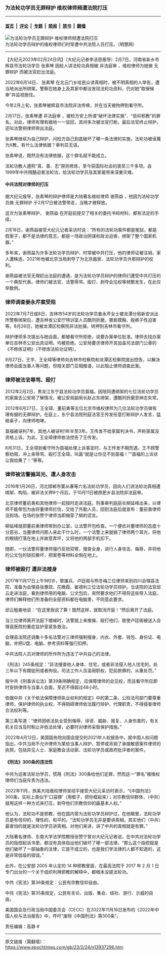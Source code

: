 ### 为法轮功学员无罪辩护 维权律师频遭法院打压

---

#### [首页](../../../..?n13937296) &nbsp;|&nbsp; [评论](../../../../../epoch-comment?n13937296) &nbsp;|&nbsp; [专题](../../../../../epoch-special?n13937296) &nbsp;|&nbsp; [禁闻](../../../../../epoch-news?n13937296) &nbsp;|&nbsp; [禁书](../../../../../books?n13937296) &nbsp;|&nbsp; [翻墙](https://github.com/gfw-breaker/nogfw/blob/master/README.md?n13937296)


<div><img alt="为法轮功学员无罪辩护 维权律师频遭法院打压" class="attachment-djy_600_400 size-djy_600_400 wp-post-image" src="https://i.epochtimes.com/assets/uploads/2023/02/id13938148-b7ddee1af6ef562f09a801419e53fbba-560x400.jpg"/>
<div class="caption">
 为法轮功学员辩护的维权律师们时常遭中共法院人员打压。（明慧网）
</div></div><hr/><div class="post_content" id="artbody" itemprop="articleBody">
 <!-- article content begin -->
 <p>
  【大纪元2023年02月24日讯】（大纪元记者李洁思报导）2月7日，河南省新乡市辉县市法轮功学员
  <ok href="https://www.epochtimes.com/gb/tag/%E5%BC%A0%E7%B4%A0%E7%90%B4.html">
   张素琴
  </ok>
  因给人讲法轮功真相被
  <ok href="https://www.epochtimes.com/gb/tag/%E9%9D%9E%E6%B3%95%E5%BA%AD%E5%AE%A1.html">
   非法庭审
  </ok>
  ，维权律师为她做
  <ok href="https://www.epochtimes.com/gb/tag/%E6%97%A0%E7%BD%AA%E8%BE%A9%E6%8A%A4.html">
   无罪辩护
  </ok>
  而被法官赶出法庭。
 </p>
 <p>
  2022年6月14日，
  <ok href="https://www.epochtimes.com/gb/tag/%E5%BC%A0%E7%B4%A0%E7%90%B4.html">
   张素琴
  </ok>
  在北云门乡给民众讲真相时，被不明真相的人举告，遭当地派出所绑架。警察在她身上及其家中都没发现法轮功资料，仍对她“取保候审”并监视居住。
 </p>
 <p>
  今年2月上旬，张素琴被辉县市法院非法传唤，并在当天被拘押到看守所。
 </p>
 <p>
  2月17日，张素琴遭
  <ok href="https://www.epochtimes.com/gb/tag/%E9%9D%9E%E6%B3%95%E5%BA%AD%E5%AE%A1.html">
   非法庭审
  </ok>
  ，被检方安上所谓“破坏法律实施”、“信仰邪教”的罪名。对此，律师有理有据地一一驳回，其间多次被法官打断。最后法官终止辩护，还叫法警把律师带出法庭。
 </p>
 <p>
  张素琴继续为自己辩护，问检方自己到底破坏了哪一条法律的实施，法轮功被诬蔑为X教，有什么法律依据？审判员无语。
 </p>
 <p>
  张素琴说，既然没有法律依据，这个罪名就不能成立。
 </p>
 <p>
  法轮功教人遵照“真、善、忍”原则修炼，至今获国际社会的褒奖三千多项。自1999年中共残酷迫害法轮功，给法轮功学员及其家属带来深重灾难。
 </p>
 <h4>
  中共法院对律师的打压
 </h4>
 <p>
  据大纪元报导，张素琴的辩护律师是大陆著名维权律师
  <ok href="https://www.epochtimes.com/gb/tag/%E8%B0%A2%E7%87%95%E7%9B%8A.html">
   谢燕益
  </ok>
  ，他因为法轮功学员做
  <ok href="https://www.epochtimes.com/gb/tag/%E6%97%A0%E7%BD%AA%E8%BE%A9%E6%8A%A4.html">
   无罪辩护
  </ok>
  于2月17日被法警带走，当晚才被释放。
 </p>
 <p>
  这次为张素琴辩护，
  <ok href="https://www.epochtimes.com/gb/tag/%E8%B0%A2%E7%87%95%E7%9B%8A.html">
   谢燕益
  </ok>
  在开庭前提交了相关的委托书和材料，都有法定的手续。
 </p>
 <p>
  2月18日，谢燕益接受大纪元记者采访时说：“所有的法轮功案件都是冤狱，都是假案子，都不是法律的意志，都是一场政治阴谋和政治迫害，绑架了整个国家机器。”
 </p>
 <p>
  多年来，谢燕益为许多法轮功学员辩护，时常被中共打压，他的律师证被注销，家人遭株连。2021年他被北京当局剥夺了为北京画家、法轮功学员许那辩护的权利。
 </p>
 <p>
  谢燕益被法官无理赶出法庭的遭遇，是为法轮功学员辩护的律师们遭受中共打压的一个典型代表。律师们被法官、法警辱骂、殴打、剥夺会见权等频繁发生，在此仅举数例。
 </p>
 <h3>
  律师调查姜永芹案受阻
 </h3>
 <p>
  2022年7月7日或8日，吉林市54岁的法轮功学员姜永芹女士被龙潭分局新安派出所警察绑架后，遭吉林省公安厅特训室人员酷刑折磨，猥亵摸胸、脱裤子性迫害等。8月26日，她被龙潭区检察院非法批捕，转押到吉林市看守所。
 </p>
 <p>
  辩护律师多次提出与她会面，都被看守所拒绝，说要办案单位批准。律师去找办案单位吉林市公安出具证明，均被拒绝。公安局要求律师开具加盖司法部门公章的《不修炼证明》（不修炼法轮功证明）。
 </p>
 <p>
  9月27日，王宇、王全璋等律师向吉林市检察院和龙潭区检察院提出控告，以解决律师会面当事人等问题，但相关部门互相推诿，以此阻止律师调查此案。
 </p>
 <h3>
  律师被法官辱骂、殴打
 </h3>
 <p>
  2012年2月2日，黑龙江东宁县法轮功学员苗福，因陪同遭绑架的七位法轮功学员的家属去公安局了解情况，被公安局副局长赵占东绑架，遭酷刑折磨至神志失常。
 </p>
 <p>
  2012年6月27日，王全璋、董前勇等五位北京市维权律师为几位法轮功学员做有理有据的无罪辩护。在庭上，东宁县法院刑庭法官王传发任意打断辩护人发言，猛砸桌子，向律师咆哮。
 </p>
 <p>
  苗福被诬判7年，其他人被诬判1年半至3年。王传发不给家属判决书，声称家属没资格上诉。为此，王全璋律师依法控告了王传发。
 </p>
 <p>
  8月31日，王全璋到看守所为苗福处理上诉事宜时，与王传发不期而遇。王不顾警察劝阻，冲上来辱骂、殴打王全璋，叫嚣“就是让你见不到苗福！”“苗福的上诉状让我给撕了！”等等。
 </p>
 <h3>
  律师被法警搧耳光、遭人身攻击
 </h3>
 <p>
  2016年1月26日，河北邯郸市栗从春等六名法轮功学员，因向人们讲法轮功真相遭绑架、构陷，被非法关押9个月后，于10月11日被原肥乡县法院非法庭审。
 </p>
 <p>
  北京律师董前勇和其他律师一起按时走进法庭。刑事审判庭庭长柳延峰出来，以律师不能带包为由将董律师拦住，交给了外勤人员，回到法庭后就宣布：董前勇律师没到场。在场的张赞宁律师当即揭穿了柳的谎言。
 </p>
 <p>
  柳延峰就把董前勇律师带到办公室，让法警开包检查。一个便衣对董律师的态度十分恶劣，当董律师问那人来此干什么时，一个法警上来就搧了律师两个耳光，将他的眼镜打落在地上并故意弄坏，又将他的两部手机扣下。
 </p>
 <p>
  随即，一伙法警将董律师强行反扭双臂，搜查全身，进行人身攻击、侮辱，并将他的公文包的锁扣撕坏，把案卷等材料全倒在地上。
 </p>
 <h3>
  律师被殴打 遭非法搜身
 </h3>
 <p>
  2017年11月17日上午9时许，黎雄兵、卢廷阁与熊冬梅三位律师来到四川会理县法院，准备为会理县张惠琼、花晚霞、崔德利三位法轮功学员辩护。当该院的法官邱云走进法庭，看到律师用的电脑、公文包后，突然要求他们不得将这些带入法庭。律师们解释他们所准备的全部资料都在电脑里，不同意此要求。
 </p>
 <p>
  邱云粗暴地说：“在这里我说了算！既然这样，就取消开庭！”然后离开了法庭。
 </p>
 <p>
  当三位律师离开法庭下楼梯时，法警就上来推搡、殴打他们，致使卢廷阁被送入会理县医院的重症监护室紧急救治。
 </p>
 <p>
  会理县法院还调集十多名法警对三律师强制搜身，内衣、外套、钱包、身份证、电脑，并把U盘、电脑、参考资料等强行扣押。
 </p>
 <p>
  中共法院人员对律师的所作所为违法了中共自己的法律。
 </p>
 <p>
  《刑法》245条规定：“非法搜查他人身体、住宅，或者非法侵入他人住宅的，处三年以下有期徒刑或者拘役。司法工作人员滥用职权，犯前款罪的，从重处罚。”
 </p>
 <p>
  按中共《刑事诉讼法》第39条明确规定，应保障律师的会见权，而且看守所应即时安排律师与当事人会面，至迟不得超过48小时。
 </p>
 <p>
  依据中共《关于依法保障律师执业权利的规定》中的第二条，公检法司部门要尊重律师，保护律师的执业权，不得阻碍律师依法履行辩护、代理职责，不得侵害律师合法权利等。
 </p>
 <p>
  第三条写道：“律师因依法执业受到侮辱、诽谤、威胁、报复、人身伤害的，有关机关应当及时制止并依法处理，必要时对律师采取保护措施。”
 </p>
 <p>
  2022年4月12日，美国国务院向国会提交的2021年人权报告中，就中国人权问题指出，中共当局不允许律师为某些当事人辩护，暂停或吊销了承接敏感案件律师的执照，包括异见人士、家庭教会活动家、法轮功学员或政府批评者的案件。
 </p>
 <h4>
  《刑法》300条的违法性
 </h4>
 <p>
  中共为迫害法轮功学员，惯用《刑法》300条给他们定罪，然而这一“罪名”被维权律师们当庭斥责为违法。
 </p>
 <p>
  2022年11月，旅美大陆维权律师吴绍平接受大纪元采访时表示，“《中国刑法》300条，实际上类似于‘口袋罪’（用框子，把你框起来）；对宗教信仰群体，（中共）就用这样一种方式来打压，剥夺他们宗教信仰的最基本人权。”
 </p>
 <p>
  他认为，法轮功不是邪教，他在国内曾为法轮功学员辩护过，在他眼里，法轮功学员是有信仰的，理性的，和平的。“法轮功学员无非是要讲真相。其实他们（中共）最害怕的就是法轮功学员讲真相。对他们来讲，讲了中共的真相就是有罪。”
 </p>
 <p>
  大陆著名律师、东南大学法学院教授张赞宁曾对大纪元记者说，在中共对法轮功学员的指控起诉书里，都没有具体指出他们破坏了哪一部法律。“那么这个指控就是他们破坏了一部抽象的法律，它是不成立的，也是我们学法律的人都不知道的，这是非常低级的错误。”
 </p>
 <p>
  此外，在公安部
  <span lang="EN-US">
   2005
  </span>
  年认定的
  <span lang="EN-US">
   14
  </span>
  种邪教里面，在最高法院于
  <span lang="EN-US">
   2017
  </span>
  年
  <span lang="EN-US">
   2
  </span>
  月
  <span lang="EN-US">
   1
  </span>
  日专门出台的一个关于组织利用邪教的解释中，都根本没提法轮功。
 </p>
 <p>
  中共《宪法》第36条规定：公民有宗教信仰自由。
 </p>
 <p>
  中共《宪法》第35条规定，公民有言论、出版、集会、结社、游行、示威的自由。
 </p>
 <p>
  美国国会及行政当局中国委员会（CECC）在2022年11月16日发布的《2022年中国人权与法治报告》中，呼吁“废除《中国刑法》第300条”。
 </p>
 <p>
  责任编辑：高静 #
 </p>
 <!-- article content end -->
 <div id="below_article_ad">
 </div>
</div>


---

原文链接（需翻墙）：https://www.epochtimes.com/gb/23/2/24/n13937296.htm